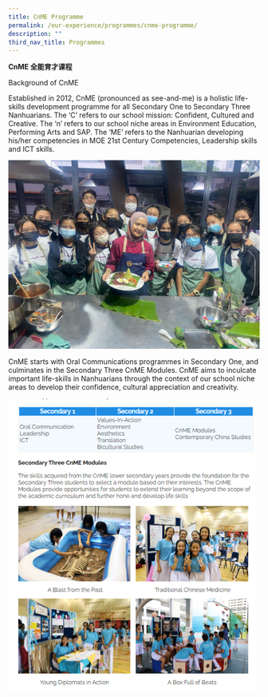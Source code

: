 ```yaml
---
title: CnME Programme
permalink: /our-experience/programmes/cnme-programme/
description: ""
third_nav_title: Programmes
---
```

**CnME 全能育才课程**

  
Background of CnME  

Established in 2012, CnME (pronounced as see-and-me) is a holistic life-skills development programme for all Secondary One to Secondary Three Nanhuarians. The ‘C’ refers to our school mission: Confident, Cultured and Creative. The ‘n’ refers to our school niche areas in Environment Education, Performing Arts and SAP. The ‘ME’ refers to the Nanhuarian developing his/her competencies in MOE 21st Century Competencies, Leadership skills and ICT skills.  

![](/images/IMG-20230303-WA0003.jpg)
  
CnME starts with Oral Communications programmes in Secondary One, and culminates in the Secondary Three CnME Modules. CnME aims to inculcate important life-skills in Nanhuarians through the context of our school niche areas to develop their confidence, cultural appreciation and creativity.


<img src="/images/cnme01.png" 
         style="width:500px"
	/>
<br>
